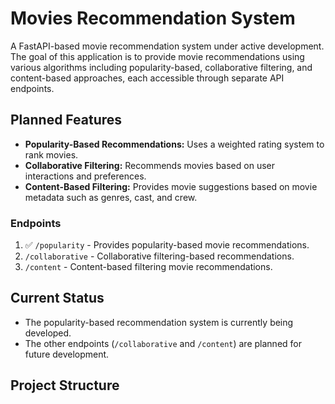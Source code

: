 # Movies Recommendation System

A FastAPI-based movie recommendation system under active development. The goal of this application is to provide movie recommendations using various algorithms including popularity-based, collaborative filtering, and content-based approaches, each accessible through separate API endpoints.

## Planned Features
- **Popularity-Based Recommendations:** Uses a weighted rating system to rank movies.
- **Collaborative Filtering:** Recommends movies based on user interactions and preferences.
- **Content-Based Filtering:** Provides movie suggestions based on movie metadata such as genres, cast, and crew.

### Endpoints
1. :white_check_mark: `/popularity` - Provides popularity-based movie recommendations.
2. `/collaborative` - Collaborative filtering-based recommendations.
3. `/content` - Content-based filtering movie recommendations.

## Current Status
- The popularity-based recommendation system is currently being developed.
- The other endpoints (`/collaborative` and `/content`) are planned for future development.
  
## Project Structure
